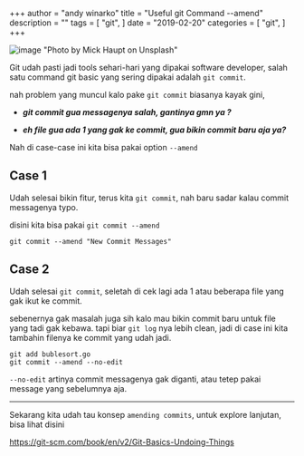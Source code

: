 +++
author = "andy winarko"
title = "Useful git Command --amend"
description = ""
tags = [
    "git",
]
date = "2019-02-20"
categories = [
    "git",
]
+++

![image](/img/book.jpg) "Photo by Mick Haupt on Unsplash"


Git udah pasti jadi tools sehari-hari yang dipakai software developer, salah satu command git basic yang sering dipakai adalah  `git commit`.

nah problem yang muncul kalo pake `git commit` biasanya kayak gini,

* ***git commit gua messagenya salah, gantinya gmn ya ?***

* ***eh file gua ada 1 yang gak ke commit, gua bikin commit baru aja ya?***

Nah di case-case ini kita bisa pakai option `--amend`

## Case 1

Udah selesai bikin fitur, terus kita `git commit`, nah baru sadar kalau commit messagenya typo. 

disini kita bisa pakai `git commit --amend`

```
git commit --amend "New Commit Messages"
```

## Case 2

Udah selesai `git commit`, seletah di cek lagi ada 1 atau beberapa file yang gak ikut ke commit.

sebenernya gak masalah juga sih kalo mau bikin commit baru untuk file yang tadi gak kebawa. tapi biar `git log` nya lebih clean, jadi di case ini kita tambahin filenya ke commit yang udah jadi.

```
git add bublesort.go
git commit --amend --no-edit
```

`--no-edit` artinya commit messagenya gak diganti, atau tetep pakai message yang sebelumnya aja.

---
Sekarang kita udah tau konsep `amending commits`, untuk explore lanjutan, bisa lihat disini 

https://git-scm.com/book/en/v2/Git-Basics-Undoing-Things
